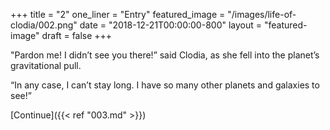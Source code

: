 +++
title = "2"
one_liner = "Entry"
featured_image = "/images/life-of-clodia/002.png"
date = "2018-12-21T00:00:00-800"
layout = "featured-image"
draft = false
+++

"Pardon me! I didn’t see you there!” said Clodia, as she fell into the planet’s gravitational pull. 

“In any case, I can’t stay long. I have so many other planets and galaxies to see!”

[Continue]({{< ref "003.md" >}})
